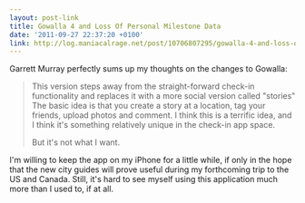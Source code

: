 ```yaml
---
layout: post-link
title: Gowalla 4 and Loss Of Personal Milestone Data
date: '2011-09-27 22:37:20 +0100'
link: http://log.maniacalrage.net/post/10706807295/gowalla-4-and-loss-of-personal-milestone-data
---
```

Garrett Murray perfectly sums up my thoughts on the changes to Gowalla:

> This version steps away from the straight-forward check-in functionality and replaces it with a more social version called "stories" The basic idea is that you create a story at a location, tag your friends, upload photos and comment. I think this is a terrific idea, and I think it's something relatively unique in the check-in app space.
>
> But it's not what I want.

I'm willing to keep the app on my iPhone for a little while, if only in the hope that the new city guides will prove useful during my forthcoming trip to the US and Canada. Still, it's hard to see myself using this application much more than I used to, if at all.